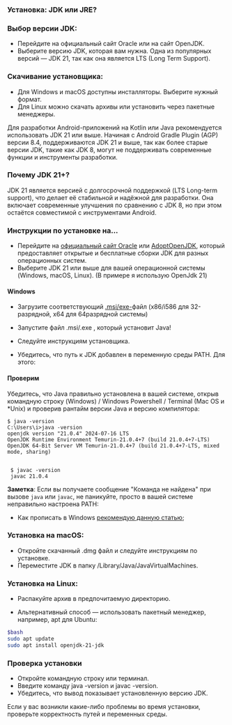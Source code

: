 ### Установка: JDK или JRE?

### Выбор версии JDK:

- Перейдите на официальный сайт Oracle или на сайт OpenJDK.
- Выберите версию JDK, которая вам нужна. Одна из популярных версий — JDK 21, так как она является LTS (Long Term Support).

###  Скачивание установщика:

- Для Windows и macOS доступны инсталляторы. Выберите нужный формат.
- Для Linux можно скачать архивы или установить через пакетные менеджеры.


Для разработки Android-приложений на Kotlin или Java рекомендуется использовать JDK 21 или выше. Начиная с Android Gradle Plugin (AGP) версии 8.4, поддерживаются JDK 21 и выше, так как более старые версии JDK, такие как JDK 8, могут не поддерживать современные функции и инструменты разработки.

### Почему JDK 21+?

JDK 21 является версией с долгосрочной поддержкой (LTS Long-term support), что делает её стабильной и надёжной для разработки.
Она включает современные улучшения по сравнению с JDK 8, но при этом остаётся совместимой с инструментами Android.

### Инструкции по установке на...

- Перейдите на [официальный сайт Oracle](https://www.oracle.com/java/technologies/javase/jdk21-archive-downloads.html) или [AdoptOpenJDK](https://adoptopenjdk.net/releases.html), который предоставляет открытые и бесплатные сборки JDK для разных операционных систем.
- Выберите JDK 21 или выше для вашей операционной системы (Windows, macOS, Linux). (В примере я использую OpenJdk 21)

#### Windows

- Загрузите соответствующий [.msi/exe-](https://ru.wikipedia.org/wiki/Windows_Installer)файл (x86/i586 для 32-разрядной, x64 для 64разрядной системы)

- Запустите файл .msi/.exe , который установит Java!

- Следуйте инструкциям установщика.

- Убедитесь, что путь к JDK добавлен в переменную среды PATH. Для этого:


#### Проверим

Убедитесь, что Java правильно установлена ​​в вашей системе, открыв командную строку (Windows) / Windows Powershell / Terminal (Mac OS и \*Unix) и проверив рантайм версии Java и версию компилятора:
```
$ java -version
C:\Users\i>java -version
openjdk version "21.0.4" 2024-07-16 LTS
OpenJDK Runtime Environment Temurin-21.0.4+7 (build 21.0.4+7-LTS)
OpenJDK 64-Bit Server VM Temurin-21.0.4+7 (build 21.0.4+7-LTS, mixed mode, sharing)


 $ javac -version
 javac 21.0.4
```

**Заметка**: Если вы получаете сообщение "Команда не найдена" при вызове `java` или `javac`, не паникуйте, просто в вашей системе неправильно настроена PATH:

- Как прописать в Windows [рекомендую данную статью](https://ru.hexlet.io/blog/posts/kak-ustanovit-i-nastroit-jdk-dlya-razrabotki-na-java-poshagovoe-rukovodstvo);

### Установка на macOS:

- Откройте скачанный .dmg файл и следуйте инструкциям по установке.
- Переместите JDK в папку /Library/Java/JavaVirtualMachines.

### Установка на Linux:

- Распакуйте архив в предпочитаемую директорию.

- Альтернативный способ — использовать пакетный менеджер, например, apt для Ubuntu:

```bash
$bash
sudo apt update
sudo apt install openjdk-21-jdk
```

### Проверка установки
- Откройте командную строку или терминал.
- Введите команду java -version и javac -version.
- Убедитесь, что вывод показывает установленную версию JDK.

Если у вас возникли какие-либо проблемы во время установки, проверьте корректность путей и переменных среды.
